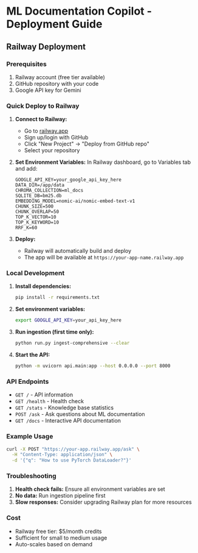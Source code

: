 # ML Documentation Copilot - Deployment Guide

## Railway Deployment

### Prerequisites
1. Railway account (free tier available)
2. GitHub repository with your code
3. Google API key for Gemini

### Quick Deploy to Railway

1. **Connect to Railway:**
   - Go to [railway.app](https://railway.app)
   - Sign up/login with GitHub
   - Click "New Project" → "Deploy from GitHub repo"
   - Select your repository

2. **Set Environment Variables:**
   In Railway dashboard, go to Variables tab and add:
   ```
   GOOGLE_API_KEY=your_google_api_key_here
   DATA_DIR=/app/data
   CHROMA_COLLECTION=ml_docs
   SQLITE_DB=bm25.db
   EMBEDDING_MODEL=nomic-ai/nomic-embed-text-v1
   CHUNK_SIZE=500
   CHUNK_OVERLAP=50
   TOP_K_VECTOR=10
   TOP_K_KEYWORD=10
   RRF_K=60
   ```

3. **Deploy:**
   - Railway will automatically build and deploy
   - The app will be available at `https://your-app-name.railway.app`

### Local Development

1. **Install dependencies:**
   ```bash
   pip install -r requirements.txt
   ```

2. **Set environment variables:**
   ```bash
   export GOOGLE_API_KEY=your_api_key_here
   ```

3. **Run ingestion (first time only):**
   ```bash
   python run.py ingest-comprehensive --clear
   ```

4. **Start the API:**
   ```bash
   python -m uvicorn api.main:app --host 0.0.0.0 --port 8000
   ```

### API Endpoints

- `GET /` - API information
- `GET /health` - Health check
- `GET /stats` - Knowledge base statistics
- `POST /ask` - Ask questions about ML documentation
- `GET /docs` - Interactive API documentation

### Example Usage

```bash
curl -X POST "https://your-app.railway.app/ask" \
  -H "Content-Type: application/json" \
  -d '{"q": "How to use PyTorch DataLoader?"}'
```

### Troubleshooting

1. **Health check fails:** Ensure all environment variables are set
2. **No data:** Run ingestion pipeline first
3. **Slow responses:** Consider upgrading Railway plan for more resources

### Cost

- Railway free tier: $5/month credits
- Sufficient for small to medium usage
- Auto-scales based on demand
